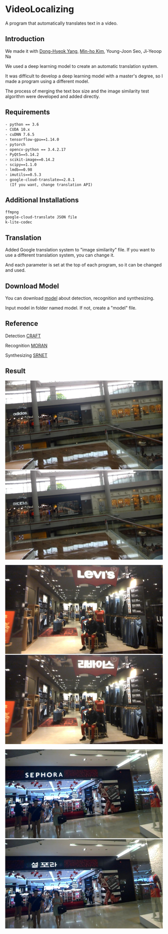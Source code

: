 # VideoLocalizing
A program that automatically translates text in a video.

## Introduction
We made it with [Dong-Hyeok Yang](https://github.com/smiteflame), [Min-ho Kim](https://github.com/JadeBright), Young-Joon Seo, Ji-Yeoop Na

We used a deep learning model to create an automatic translation system.

It was difficult to develop a deep learning model with a master's degree, so I made a program using a different model.

The process of merging the text box size and the image similarity test algorithm were developed and added directly.

## Requirements
```
- python == 3.6
- CUDA 10.x
- cuDNN 7.6.5
- tensorflow-gpu==1.14.0
- pytorch
- opencv-python == 3.4.2.17
- PyQt5==5.14.2
- scikit-image==0.14.2
- scipy==1.1.0
- lmdb==0.98
- imutils==0.5.3
- google-cloud-translate==2.0.1
  (If you want, change translation API)
```

## Additional Installations
```
ffmpng
google-cloud-translate JSON file
k-lite-codec

```

## Translation
Added Google translation system to "image similarity" file. If you want to use a different translation system, you can change it.

And each parameter is set at the top of each program, so it can be changed and used.

## Download Model
You can download [model](https://drive.google.com/drive/folders/1GULPGHU9DUq-HH5kVK2a6hcxmigddstV?usp=sharing) about detection, recognition and synthesizing.

Input model in folder named model. If not, create a "model" file.

## Reference
Detection [CRAFT](https://github.com/clovaai/CRAFT-pytorch)

Recognition [MORAN](https://github.com/Canjie-Luo/MORAN_v2)

Synthesizing [SRNET](https://github.com/youdao-ai/SRNet)



## Result
![image](https://github.com/SmiteFLame/VideoLocalizing/blob/master/img/image/clip_1.png)
![image](https://github.com/SmiteFLame/VideoLocalizing/blob/master/img/mod/clip_1.png)

![image](https://github.com/SmiteFLame/VideoLocalizing/blob/master/img/image/clip_2.png)
![image](https://github.com/SmiteFLame/VideoLocalizing/blob/master/img/mod/clip_2.png)

![image](https://github.com/SmiteFLame/VideoLocalizing/blob/master/img/image/clip_3.png)
![image](https://github.com/SmiteFLame/VideoLocalizing/blob/master/img/mod/clip_3.png)
